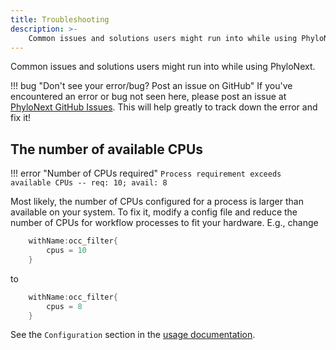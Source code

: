 ```yaml
---
title: Troubleshooting
description: >-
    Common issues and solutions users might run into while using PhyloNext.
---
```


Common issues and solutions users might run into while using PhyloNext.

!!! bug "Don't see your error/bug? Post an issue on GitHub"
    If you've encountered an error or bug not seen here, please post an issue at [PhyloNext GitHub Issues](https://github.com/vmikk/PhyloNext/issues). This will help greatly to track down the error and fix it!


## The number of available CPUs

!!! error "Number of CPUs required"
    `Process requirement exceeds available CPUs -- req: 10; avail: 8`

Most likely, the number of CPUs configured for a process is larger than available on your system. 
To fix it, modify a config file and reduce the number of CPUs for workflow processes to fit your hardware. E.g., change
``` java
    withName:occ_filter{
        cpus = 10
    }
```
to 
``` java
    withName:occ_filter{
        cpus = 8
    }
```

See the `Configuration` section in the [usage documentation](usage.md).
